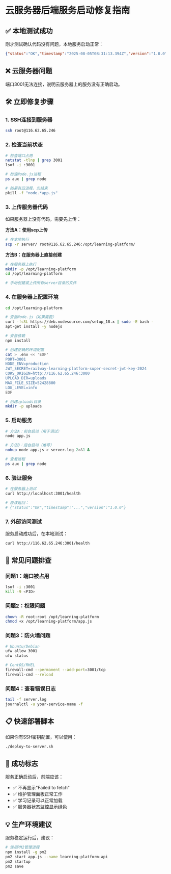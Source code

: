 # 云服务器后端服务启动修复指南

## ✅ 本地测试成功
刚才测试确认代码没有问题，本地服务启动正常：
```json
{"status":"OK","timestamp":"2025-08-05T08:31:13.394Z","version":"1.0.0"}
```

## ❌ 云服务器问题
端口3001无法连接，说明云服务器上的服务没有正确启动。

## 🛠️ 立即修复步骤

### 1. SSH连接到服务器
```bash
ssh root@116.62.65.246
```

### 2. 检查当前状态
```bash
# 检查端口占用
netstat -tlnp | grep 3001
lsof -i :3001

# 检查Node.js进程
ps aux | grep node

# 如果有旧进程，先结束
pkill -f "node.*app.js"
```

### 3. 上传服务器代码
如果服务器上没有代码，需要先上传：

**方法A：使用scp上传**
```bash
# 在本地执行
scp -r server/ root@116.62.65.246:/opt/learning-platform/
```

**方法B：在服务器上直接创建**
```bash
# 在服务器上执行
mkdir -p /opt/learning-platform
cd /opt/learning-platform

# 手动创建或上传所有server目录的文件
```

### 4. 在服务器上配置环境
```bash
cd /opt/learning-platform

# 安装Node.js（如果需要）
curl -fsSL https://deb.nodesource.com/setup_18.x | sudo -E bash -
apt-get install -y nodejs

# 安装依赖
npm install

# 创建正确的环境配置
cat > .env << 'EOF'
PORT=3001
NODE_ENV=production
JWT_SECRET=railway-learning-platform-super-secret-jwt-key-2024
CORS_ORIGIN=http://116.62.65.246:3000
UPLOAD_DIR=uploads
MAX_FILE_SIZE=52428800
LOG_LEVEL=info
EOF

# 创建uploads目录
mkdir -p uploads
```

### 5. 启动服务
```bash
# 方法A：前台启动（用于调试）
node app.js

# 方法B：后台启动（推荐）
nohup node app.js > server.log 2>&1 &

# 查看进程
ps aux | grep node
```

### 6. 验证服务
```bash
# 在服务器上测试
curl http://localhost:3001/health

# 应该返回：
# {"status":"OK","timestamp":"...","version":"1.0.0"}
```

### 7. 外部访问测试
服务启动成功后，在本地测试：
```bash
curl http://116.62.65.246:3001/health
```

## 🔧 常见问题排查

### 问题1：端口被占用
```bash
lsof -i :3001
kill -9 <PID>
```

### 问题2：权限问题
```bash
chown -R root:root /opt/learning-platform
chmod +x /opt/learning-platform/app.js
```

### 问题3：防火墙问题
```bash
# Ubuntu/Debian
ufw allow 3001
ufw status

# CentOS/RHEL
firewall-cmd --permanent --add-port=3001/tcp
firewall-cmd --reload
```

### 问题4：查看错误日志
```bash
tail -f server.log
journalctl -u your-service-name -f
```

## 📋 快速部署脚本

如果你有SSH密钥配置，可以使用：
```bash
./deploy-to-server.sh
```

## 🎯 成功标志

服务正确启动后，前端应该：
- ✅ 不再显示"Failed to fetch"
- ✅ 维护管理面板正常工作
- ✅ 学习记录可以正常加载
- ✅ 服务器状态监控显示绿色

## 💡 生产环境建议

服务稳定运行后，建议：
```bash
# 使用PM2管理进程
npm install -g pm2
pm2 start app.js --name learning-platform-api
pm2 startup
pm2 save
```